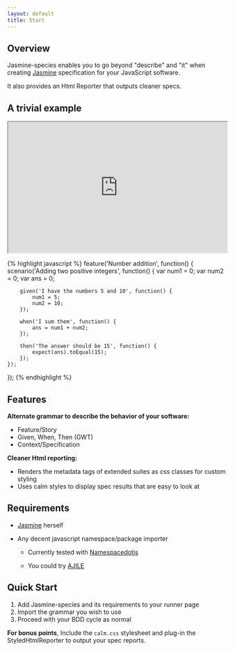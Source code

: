 ```yaml
---
layout: default
title: Start
---
```


## Overview

Jasmine-species enables you to go beyond "describe" and "it" when creating 
[Jasmine](http://pivotal.github.com/jasmine/) specification for your JavaScript 
software.

It also provides an Html Reporter that outputs cleaner specs. 


## A trivial example

<iframe style="width: 100%; height: 300px" src="http://jsfiddle.net/rudylattae/J4PpC/3/embedded/result,js,html,css/">
    Example code from jsFiddle
</iframe>

{% highlight javascript %}
feature('Number addition', function() {
    scenario('Adding two positive integers', function() {
        var num1 = 0;
        var num2 = 0;
        var ans = 0;
        
        given('I have the numbers 5 and 10', function() {
            num1 = 5;
            num2 = 10;
        });
        
        when('I sum them', function() {
            ans = num1 + num2;
        });
        
        then('The answer should be 15', function() {
            expect(ans).toEqual(15);
        });
    });
});
{% endhighlight %}


## Features

**Alternate grammar to describe the behavior of your software:**

* Feature/Story
* Given, When, Then (GWT)
* Context/Specification

**Cleaner Html reporting:**

* Renders the metadata tags of extended suites as css classes for custom styling
* Uses calm styles to display spec results that are easy to look at


## Requirements

* [Jasmine](http://pivotal.github.com/jasmine/) herself
* Any decent javascript namespace/package importer

    - Currently tested with [Namespacedotjs](https://github.com/smith/namespacedotjs)

    - You could try [AJILE](http://ajile.net/)


## Quick Start

1. Add Jasmine-species and its requirements to your runner page
2. Import the grammar you wish to use
3. Proceed with your BDD cycle as normal

**For bonus points**, Include the `calm.css` stylesheet and 
plug-in the StyledHtmlReporter to output your spec reports.

